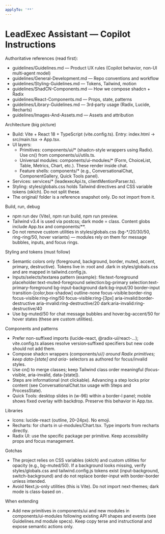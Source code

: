 ```yaml
---
applyTo: '**'
---
```


# LeadExec Assistant — Copilot Instructions

Authoritative references (read first):
- guidelines/Guidelines.md — Product UX rules (Copilot behavior, non-UI multi‑agent model)
- guidelines/General-Development.md — Repo conventions and workflow
- guidelines/Styling-Guidelines.md — Tokens, Tailwind, motion
- guidelines/ShadCN-Components.md — How we compose shadcn + Radix
- guidelines/React-Components.md — Props, state, patterns
- guidelines/Library-Guidelines.md — 3rd‑party usage (Radix, Lucide, Recharts)
- guidelines/Images-And-Assets.md — Assets and attribution

Architecture (big picture)
- Build: Vite + React 18 + TypeScript (vite.config.ts). Entry: index.html → src/main.tsx → App.tsx.
- UI layers:
  - Primitives: components/ui/* (shadcn-style wrappers using Radix). Use cn() from components/ui/utils.ts.
  - Universal modules: components/ui-modules/* (Form, ChoiceList, Table, Metrics, Chart, etc.). These render inside chat.
  - Feature shells: components/* (e.g., ConversationalChat, ComponentGallery, Quick Tools panel).
- Services: services/* (leadexecApi.ts, clientMentionParser.ts).
- Styling: styles/globals.css holds Tailwind directives and CSS variable tokens (oklch). Do not split these.
- The original/ folder is a reference snapshot only. Do not import from it.

Build, run, debug
- npm run dev (Vite), npm run build, npm run preview.
- Tailwind v3.4 is used via postcss; dark mode = class. Content globs include App.tsx and components/**.
- Do not remove custom utilities in styles/globals.css (bg-*/20/30/50, ring-ring/50, hover variants) — modules rely on them for message bubbles, inputs, and focus rings.

Styling and tokens (must follow)
- Semantic colors only (foreground, background, border, muted, accent, primary, destructive). Tokens live in :root and .dark in styles/globals.css and are mapped in tailwind.config.js.
- Inputs/selects/textarea pattern (example):
  file:text-foreground placeholder:text-muted-foreground selection:bg-primary selection:text-primary-foreground bg-input-background dark:bg-input/30 border-input transition-[color,box-shadow] outline-none focus-visible:border-ring focus-visible:ring-ring/50 focus-visible:ring-[3px] aria-invalid:border-destructive aria-invalid:ring-destructive/20 dark:aria-invalid:ring-destructive/40
- Use bg-muted/50 for chat message bubbles and hover:bg-accent/50 for hover states (these are custom utilities).

Components and patterns
- Prefer non-suffixed imports (lucide-react, @radix-ui/react-…); vite.config.ts aliases resolve version‑suffixed specifiers but new code should not add them.
- Compose shadcn wrappers (components/ui/*) around Radix primitives; keep data-[state] and aria-* selectors as authored for focus/invalid styles.
- Use cn() to merge classes; keep Tailwind class order meaningful (focus-visible, aria-invalid, data-[state]).
- Steps are informational (not clickable). Advancing a step locks prior content (see ConversationalChat.tsx usage with Steps and ProcessState).
- Quick Tools: desktop slides in (w-96) within a border-l panel; mobile shows fixed overlay with backdrop. Preserve this behavior in App.tsx.

Libraries
- Icons: lucide-react (outline, 20–24px). No emoji.
- Recharts: for charts in ui-modules/Chart.tsx. Type imports from recharts directly.
- Radix UI: use the specific package per primitive. Keep accessibility props and focus management.

Gotchas
- The project relies on CSS variables (oklch) and custom utilities for opacity (e.g., bg-muted/50). If a background looks missing, verify styles/globals.css and tailwind.config.js tokens exist (input-background, switch-background) and do not replace border-input with border-border unless intended.
- Avoid Next.js-only utilities (this is Vite). Do not import next-themes; dark mode is class-based on <html>.

When extending
- Add new primitives in components/ui and new modules in components/ui-modules following existing API shapes and events (see Guidelines.md module specs). Keep copy terse and instructional and expose semantic actions only.